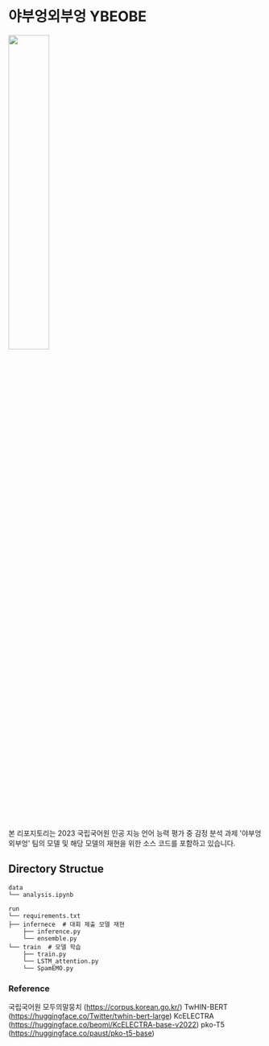 # 야부엉외부엉 YBEOBE
<img width="40%" src="https://github.com/JuaeKim54/YBEOBE/assets/140517360/77f9c577-723c-4b7e-a845-532d5927fb0b"/>

본 리포지토리는 2023 국립국어원 인공 지능 언어 능력 평가 중 감정 분석 과제 '야부엉외부엉' 팀의 모델 및 해당 모델의 재현을 위한 소스 코드를 포함하고 있습니다.

## Directory Structue
```
data
└── analysis.ipynb

run
└── requirements.txt
├── infernece  # 대회 제출 모델 재현
    ├── inference.py
    └── ensemble.py
└── train  # 모델 학습
    ├── train.py
    └── LSTM_attention.py
    └── SpamEMO.py
```


### Reference
국립국어원 모두의말뭉치 (https://corpus.korean.go.kr/)
TwHIN-BERT (https://huggingface.co/Twitter/twhin-bert-large)
KcELECTRA (https://huggingface.co/beomi/KcELECTRA-base-v2022)
pko-T5 (https://huggingface.co/paust/pko-t5-base)
